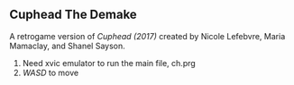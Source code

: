 ## Cuphead The Demake

A retrogame version of <i>Cuphead (2017)</i> created by Nicole Lefebvre, Maria Mamaclay, and Shanel Sayson.<br>

  1. Need xvic emulator to run the main file, ch.prg
  2. <i>WASD</i> to move

